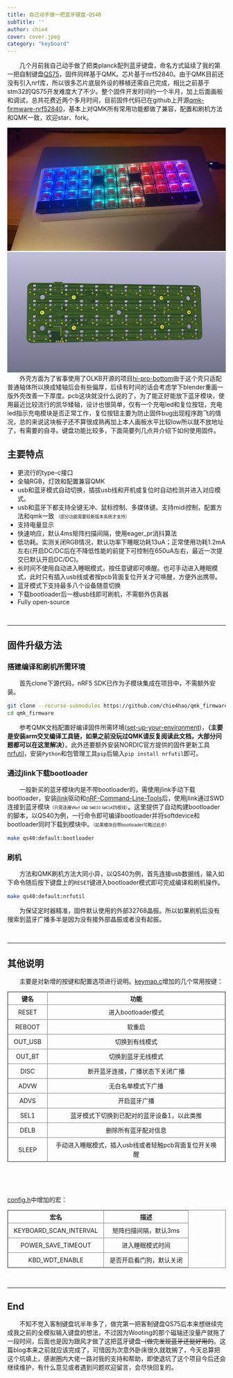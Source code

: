 ```yaml
---
title: 自己动手做一把蓝牙键盘-QS40
subTitle: ''
author: chie4
cover: cover.jpeg
category: "keyboard"
---
```


<style>
table {
border-collapse: collapse;
border-spacing: 0;
box-sizing: border-box;
}
table,th,td {
border: 1px solid grey;
line-height: 1.5;
}
td {
padding: 6px 13px;
}
</style>

&emsp;&emsp;几个月前我自己动手做了把类planck配列蓝牙键盘，命名方式延续了我的第一把自制键盘[QS75](https://github.com/chie4hao/qs75)，固件同样基于QMK。芯片基于nrf52840。由于QMK目前还没有引入nrf库，所以很多芯片底层外设的移植还需自己完成，相比之前基于stm32的QS75开发难度大了不少。整个固件开发时间约一个半月，加上后面画板和调试，总共花费近两个多月时间，目前固件代码已在github上开源[qmk-firmware-nrf52840](https://github.com/chie4hao/qmk_firmware_nrf52840)，基本上对QMK所有常用功能都做了兼容，配置和刷机方法和QMK一致，欢迎star、fork。

![1](./2.jpg)
![2](./1.png)
&emsp;&emsp;外壳方面为了省事使用了OLKB开源的项目[hi-pro-bottom](https://github.com/olkb/olkb_parts/blob/master/planck/hi-pro-bottom.stl)由于这个壳只适配普通轴体所以换成矮轴后会有些偏厚，后续有时间的话会考虑学下blender重画一版外壳改善一下厚度。pcb这块就没什么说的了，为了能正好能放下蓝牙模块，使用最近比较流行的凯华矮轴，设计也很简单，仅有一个充电led和复位按钮，充电led指示充电模块是否正常工作，复位按钮主要为防止固件bug出现程序跑飞的情况，总的来说这块板子还不算很成熟再加上本人画板水平比较low所以就不放地址了，有需要的自寻。键盘功能比较多，下面简要列几点并介绍下如何使用固件。

## 主要特点

* 更流行的type-c接口
* 全轴RGB，灯效和配置兼容QMK
* usb和蓝牙模式自动切换，插拔usb线和开机或复位时自动检测并进入对应模式。
* usb和蓝牙下都支持全键无冲、鼠标控制、多媒体键。支持midi控制，配置方法和qmk一致
<font size="1">（部分功能需要较新版本系统才支持）</font>
* 支持电量显示
* 快速响应，默认4ms矩阵扫描间隔，使用eager_pr消抖算法
* 低功耗。实测关闭RGB情况，默认功率下睡眠功耗13uA；正常使用功耗1.2mA左右(开启DC/DC后在不降低性能的前提下可控制在650uA左右，最近一次提交已默认开启DC/DC)。
* 长时间不使用自动进入睡眠模式，按任意键即可唤醒。也可手动进入睡眠模式，此时只有插入usb线或者按pcb背面复位开关才可唤醒，方便外出携带。
* 蓝牙模式下支持最多八个设备随意切换
* 下载bootloader后一根usb线即可刷机，不需额外仿真器
* Fully open-source

&emsp;
***
## 固件升级方法


### 搭建编译和刷机所需环境

&emsp;&emsp;首先clone下源代码，nRF5 SDK已作为子模块集成在项目中，不需额外安装。
``` bash
git clone --recurse-submodules https://github.com/chie4hao/qmk_firmware_nrf52840.git
cd qmk_firmware
```

&emsp;&emsp;参考QMK文档配置好编译固件所需环境([set-up-your-environment](https://docs.qmk.fm/#/newbs_getting_started?id=set-up-your-environment))，**（主要是安装arm交叉编译工具链，如果之前没玩过QMK请反复阅读此文档，大部分问题都可以在这里解决）**。此外还要额外安装NORDIC官方提供的固件更新工具[nrfutil](https://github.com/NordicSemiconductor/pc-nrfutil)，安装`Python`和包管理工具`pip`后输入`pip install nrfutil`即可。

### 通过jlink下载bootloader
&emsp;&emsp;一般新买的蓝牙模块内是不带bootloader的，需使用jlink手动下载bootloader，安装[jlink](https://www.segger.com/products/debug-probes/j-link/models/j-link-base/)驱动和[nRF-Command-Line-Tools](https://www.nordicsemi.com/Software-and-tools/Development-Tools/nRF-Command-Line-Tools)后，使用jlink通过SWD连接到蓝牙模块<font size="1">（只需连接`VRef` `GND` `SWDIO` `SWCLK`四根线）</font>。这里提供了自动构建bootloader的脚本，以QS40为例，一行命令即可编译bootloader并将softdevice和bootloader同时下载到模块中。<font size="1">（如果模块自带bootloader可略过此步）</font>
``` bash
make qs40:default:bootloader
```

### 刷机
&emsp;&emsp;方法和QMK刷机方法大同小异，以QS40为例，首先连接usb数据线，输入如下命令随后按下键盘上的`RESET`键进入bootloader模式即可完成编译和刷机操作。
``` bash
make qs40:default:nrfutil
```
&emsp;&emsp;为保证定时器精准，固件默认使用的外部32768晶振。所以如果刷机后没有搜索到蓝牙广播多半是因为没有接外部晶振或者没有起振。

&emsp;
***
## 其他说明
&emsp;&emsp;主要是对新增的按键和配置选项进行说明。[keymap.c](https://github.com/chie4hao/qmk_firmware_nrf52840/blob/master/keyboards/qs40/keymaps/default/keymap.c)增加的几个常用按键：

| 键名 | 功能 |
| :------: | :------: |
| RESET | 进入bootloader模式 |
| REBOOT | 软重启 |
| OUT_USB | 切换到有线模式 |
| OUT_BT | 切换到蓝牙无线模式 |
| DISC | 断开蓝牙连接，广播状态下关闭广播 |
| ADVW | 无白名单模式下广播 |
| ADVS | 开启蓝牙广播 |
| SEL1 | 蓝牙模式下切换到已配对的蓝牙设备1，以此类推 |
| DELB | 删除所有蓝牙配对信息 |
| SLEEP | 手动进入睡眠模式，插入usb线或者轻触pcb背面复位开关唤醒 |

&emsp;
<div></div>
&emsp;

[config.h](https://github.com/chie4hao/qmk_firmware_nrf52840/blob/master/keyboards/qs40/keymaps/default/config.h)中增加的宏：

| 宏名 | 描述 |
| :------: | :------: |
| KEYBOARD\_SCAN\_INTERVAL | 矩阵扫描间隔，默认3ms |
| POWER\_SAVE\_TIMEOUT | 进入睡眠模式时间
| KBD\_WDT\_ENABLE | 是否开启看门狗，默认关闭 |
&emsp;
***
## End
&emsp;&emsp;不知不觉入客制键盘坑半年多了，做完第一把客制键盘QS75后本来想继续完成我之前的全模拟输入键盘的想法，不过因为Wooting的那个磁轴还没量产就拖了一段时间，后面也是因为跟风才做了这把蓝牙键盘~~（做完发现蓝牙还挺好用的~~。这篇blog本来之前就应该完成了，可惜因为次意外卧床很久就耽搁了，今天总算把这个坑填上，感谢圈内大佬一路对我的支持和帮助，即使退坑了这个项目今后还会继续维护，有什么意见或者遇到问题欢迎留言，会尽快回复的。
